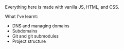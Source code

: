 Everything here is made with vanilla JS, HTML, and CSS.

What I've learnt:
- DNS and managing domains
- Subdomains
- Git and git submodules
- Project structure
